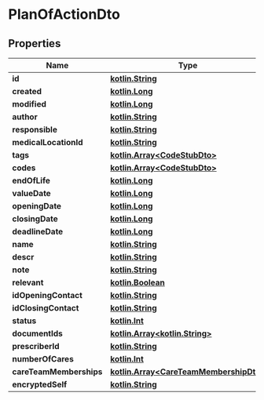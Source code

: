 # PlanOfActionDto

## Properties
Name | Type | Description | Notes
------------ | ------------- | ------------- | -------------
**id** | [**kotlin.String**](.md) |  | 
**created** | [**kotlin.Long**](.md) |  |  [optional]
**modified** | [**kotlin.Long**](.md) |  |  [optional]
**author** | [**kotlin.String**](.md) |  |  [optional]
**responsible** | [**kotlin.String**](.md) |  |  [optional]
**medicalLocationId** | [**kotlin.String**](.md) |  |  [optional]
**tags** | [**kotlin.Array&lt;CodeStubDto&gt;**](CodeStubDto.md) |  | 
**codes** | [**kotlin.Array&lt;CodeStubDto&gt;**](CodeStubDto.md) |  | 
**endOfLife** | [**kotlin.Long**](.md) |  |  [optional]
**valueDate** | [**kotlin.Long**](.md) |  |  [optional]
**openingDate** | [**kotlin.Long**](.md) |  |  [optional]
**closingDate** | [**kotlin.Long**](.md) |  |  [optional]
**deadlineDate** | [**kotlin.Long**](.md) |  |  [optional]
**name** | [**kotlin.String**](.md) |  |  [optional]
**descr** | [**kotlin.String**](.md) |  |  [optional]
**note** | [**kotlin.String**](.md) |  |  [optional]
**relevant** | [**kotlin.Boolean**](.md) |  | 
**idOpeningContact** | [**kotlin.String**](.md) |  |  [optional]
**idClosingContact** | [**kotlin.String**](.md) |  |  [optional]
**status** | [**kotlin.Int**](.md) |  | 
**documentIds** | [**kotlin.Array&lt;kotlin.String&gt;**](.md) |  | 
**prescriberId** | [**kotlin.String**](.md) |  |  [optional]
**numberOfCares** | [**kotlin.Int**](.md) |  |  [optional]
**careTeamMemberships** | [**kotlin.Array&lt;CareTeamMembershipDto&gt;**](CareTeamMembershipDto.md) |  | 
**encryptedSelf** | [**kotlin.String**](.md) |  |  [optional]
